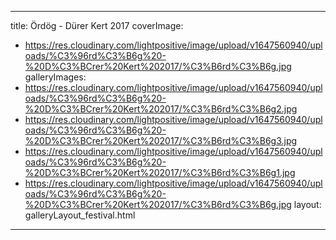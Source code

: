 
---
title: Ördög - Dürer Kert 2017
coverImage:
  - https://res.cloudinary.com/lightpositive/image/upload/v1647560940/uploads/%C3%96rd%C3%B6g%20-%20D%C3%BCrer%20Kert%202017/%C3%B6rd%C3%B6g.jpg
galleryImages:
   - https://res.cloudinary.com/lightpositive/image/upload/v1647560940/uploads/%C3%96rd%C3%B6g%20-%20D%C3%BCrer%20Kert%202017/%C3%B6rd%C3%B6g2.jpg
   - https://res.cloudinary.com/lightpositive/image/upload/v1647560940/uploads/%C3%96rd%C3%B6g%20-%20D%C3%BCrer%20Kert%202017/%C3%B6rd%C3%B6g3.jpg
   - https://res.cloudinary.com/lightpositive/image/upload/v1647560940/uploads/%C3%96rd%C3%B6g%20-%20D%C3%BCrer%20Kert%202017/%C3%B6rd%C3%B6g1.jpg
   - https://res.cloudinary.com/lightpositive/image/upload/v1647560940/uploads/%C3%96rd%C3%B6g%20-%20D%C3%BCrer%20Kert%202017/%C3%B6rd%C3%B6g.jpg
layout: galleryLayout_festival.html
---
